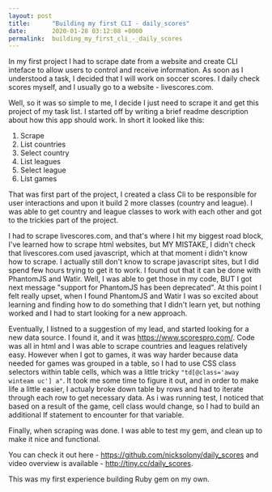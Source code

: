 ```yaml
---
layout: post
title:      "Building my first CLI - daily_scores"
date:       2020-01-28 03:12:08 +0000
permalink:  building_my_first_cli_-_daily_scores
---
```



In my first project I had to scrape date from a website and create CLI inteface to allow users to control and receive information. As soon as I understood a task, I decided that I will work on soccer scores. I daily check scores myself, and I usually go to a website - livescores.com.

Well, so it was so simple to me, I decide I just need to scrape it and get this project of my task list. I started off by writing a brief readme description about how this app should work. In short it looked like this:
1. Scrape
2. List countries
3. Select country
4. List leagues
5. Select league
6. List games

That was first part of the project, I created a class Cli to be responsible for user interactions and upon it build 2 more classes (country and league). I was able to get country and league classes to work with each other and got to the trickies part of the project.

I had to scrape livescores.com, and that's where I hit my biggest road block, I've learned how to scrape html websites, but MY MISTAKE, I didn't check that livescores.com used javascript, which at that moment i didn't know how to scrape. I actually still don't know to scrape javascript sites, but I did spend few hours trying to get it to work. I found out that it can be done with PhantomJS and Watir. Well, I was able to get those in my code, BUT I got next message "support for PhantomJS has been deprecated". At this point I felt really upset, when I found PhantomJS and Watir I was so excited about learning and finding how to do something that I didn't learn yet, but nothing worked and I had to start looking for a new approach.

Eventually, I listned to a suggestion of my lead, and started looking for a new data source. I found it, and it was https://www.scorespro.com/. Code was all in html and I was able to scrape countries and leagues relatively easy.
However when I got to games, it was way harder because data needed for games was grouped in a table, so I had to use CSS class selectors within table cells, which was a little tricky `"td[@class='away winteam uc'] a"`. It took me some time to figure it out, and in order to make life a little easier, I actualy broke down table by rows and had to iterate through each row to get necessary data. As i was running test, I noticed that based on a result of the game, cell class would change, so I had to build an additional If statement to encounter for that variable.

Finally, when scraping was done. I was able to test my gem, and clean up to make it nice and functional.

You can check it out here - https://github.com/nicksolony/daily_scores and video overview is available - http://tiny.cc/daily_scores.

This was my first experience building Ruby gem on my own.
